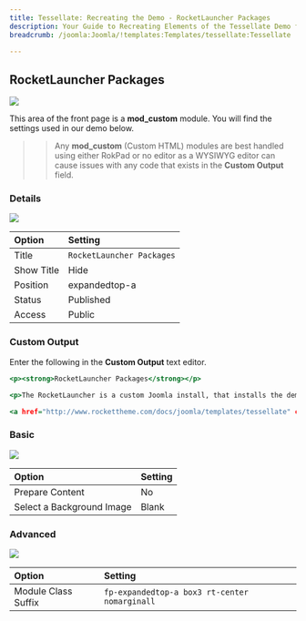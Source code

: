 ```yaml
---
title: Tessellate: Recreating the Demo - RocketLauncher Packages
description: Your Guide to Recreating Elements of the Tessellate Demo for Joomla
breadcrumb: /joomla:Joomla/!templates:Templates/tessellate:Tessellate

---
```


RocketLauncher Packages
-----

![][demo]

This area of the front page is a **mod_custom** module. You will find the settings used in our demo below.

>> Any **mod_custom** (Custom HTML) modules are best handled using either RokPad or no editor as a WYSIWYG editor can cause issues with any code that exists in the **Custom Output** field.

### Details

![][demo2]

| Option      | Setting                   |
| :---------- | :----------               |
| Title       | `RocketLauncher Packages` |
| Show Title  | Hide                      |
| Position    | expandedtop-a             |
| Status      | Published                 |
| Access      | Public                    |

### Custom Output

Enter the following in the **Custom Output** text editor.

~~~ .html
<p><strong>RocketLauncher Packages</strong></p>

<p>The RocketLauncher is a custom Joomla install, that installs the demo content and data onto your server, allowing for easy replica of the demo. It is easier to edit than to start afresh.</p>

<a href="http://www.rockettheme.com/docs/joomla/templates/tessellate" class="readon4">Read More</a>
~~~

### Basic

![][demo3]

| Option                    | Setting     |
| :----------               | :---------- |
| Prepare Content           | No          |
| Select a Background Image | Blank       |

### Advanced

![][demo4]

| Option              | Setting                                       |
| :----------         | :----------                                   |
| Module Class Suffix | `fp-expandedtop-a box3 rt-center nomarginall` |

[demo]: assets/demo_22.jpeg
[demo2]: assets/demo_22a.jpeg
[demo3]: assets/demo_22b.jpeg
[demo4]: assets/demo_22c.jpeg
